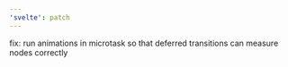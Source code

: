 ```yaml
---
'svelte': patch
---
```


fix: run animations in microtask so that deferred transitions can measure nodes correctly
